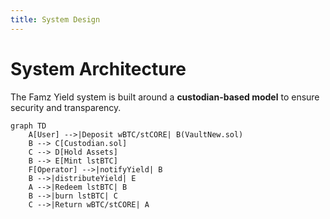 ```yaml
---
title: System Design
---
```


# System Architecture

The Famz Yield system is built around a **custodian-based model** to ensure security and transparency.

```mermaid
graph TD
    A[User] -->|Deposit wBTC/stCORE| B(VaultNew.sol)
    B --> C[Custodian.sol]
    C --> D[Hold Assets]
    B --> E[Mint lstBTC]
    F[Operator] -->|notifyYield| B
    B -->|distributeYield| E
    A -->|Redeem lstBTC| B
    B -->|burn lstBTC| C
    C -->|Return wBTC/stCORE| A
```
